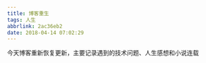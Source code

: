 ```yaml
---
title: 博客重生
tags: 人生
abbrlink: 2ac36eb2
date: 2018-04-14 07:02:29
---
```

  今天博客重新恢复更新，主要记录遇到的技术问题、人生感想和小说连载
